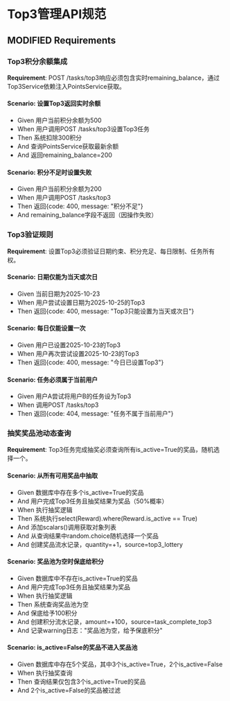 # Top3管理API规范

## MODIFIED Requirements

### Top3积分余额集成

**Requirement**: POST /tasks/top3响应必须包含实时remaining_balance，通过Top3Service依赖注入PointsService获取。

#### Scenario: 设置Top3返回实时余额
- Given 用户当前积分余额为500
- When 用户调用POST /tasks/top3设置Top3任务
- Then 系统扣除300积分
- And 查询PointsService获取最新余额
- And 返回remaining_balance=200

#### Scenario: 积分不足时设置失败
- Given 用户当前积分余额为200
- When 用户调用POST /tasks/top3
- Then 返回{code: 400, message: "积分不足"}
- And remaining_balance字段不返回（因操作失败）

### Top3验证规则

**Requirement**: 设置Top3必须验证日期约束、积分充足、每日限制、任务所有权。

#### Scenario: 日期仅能为当天或次日
- Given 当前日期为2025-10-23
- When 用户尝试设置日期为2025-10-25的Top3
- Then 返回{code: 400, message: "Top3只能设置为当天或次日"}

#### Scenario: 每日仅能设置一次
- Given 用户已设置2025-10-23的Top3
- When 用户再次尝试设置2025-10-23的Top3
- Then 返回{code: 400, message: "今日已设置Top3"}

#### Scenario: 任务必须属于当前用户
- Given 用户A尝试将用户B的任务设为Top3
- When 调用POST /tasks/top3
- Then 返回{code: 404, message: "任务不属于当前用户"}

### 抽奖奖品池动态查询

**Requirement**: Top3任务完成抽奖必须查询所有is_active=True的奖品，随机选择一个。

#### Scenario: 从所有可用奖品中抽取
- Given 数据库中存在多个is_active=True的奖品
- And 用户完成Top3任务且抽奖结果为奖品（50%概率）
- When 执行抽奖逻辑
- Then 系统执行select(Reward).where(Reward.is_active == True)
- And 添加scalars()调用获取对象列表
- And 从查询结果中random.choice随机选择一个奖品
- And 创建奖品流水记录，quantity=+1，source=top3_lottery

#### Scenario: 奖品池为空时保底给积分
- Given 数据库中不存在is_active=True的奖品
- And 用户完成Top3任务且抽奖结果为奖品
- When 执行抽奖逻辑
- Then 系统查询奖品池为空
- And 保底给予100积分
- And 创建积分流水记录，amount=+100，source=task_complete_top3
- And 记录warning日志："奖品池为空，给予保底积分"

#### Scenario: is_active=False的奖品不进入奖品池
- Given 数据库中存在5个奖品，其中3个is_active=True，2个is_active=False
- When 执行抽奖查询
- Then 查询结果仅包含3个is_active=True的奖品
- And 2个is_active=False的奖品被过滤
